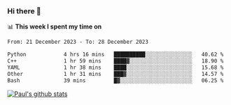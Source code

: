 ### Hi there 👋

📊 **This week I spent my time on**
<!--START_SECTION:waka-->

```txt
From: 21 December 2023 - To: 28 December 2023

Python            4 hrs 16 mins   ██████████░░░░░░░░░░░░░░░   40.62 %
C++               1 hr 59 mins    ████▓░░░░░░░░░░░░░░░░░░░░   18.90 %
YAML              1 hr 38 mins    ████░░░░░░░░░░░░░░░░░░░░░   15.68 %
Other             1 hr 31 mins    ███▓░░░░░░░░░░░░░░░░░░░░░   14.57 %
Bash              39 mins         █▓░░░░░░░░░░░░░░░░░░░░░░░   06.25 %
```

<!--END_SECTION:waka-->


[![Paul's github stats](https://github-readme-stats.vercel.app/api?username=mickeyouyou&theme=dracula&show_icons=true)](https://github.com/anuraghazra/github-readme-stats)
